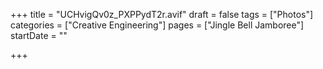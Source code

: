 +++
title = "UCHvigQv0z_PXPPydT2r.avif"
draft = false
tags = ["Photos"]
categories = ["Creative Engineering"]
pages = ["Jingle Bell Jamboree"]
startDate = ""

+++
